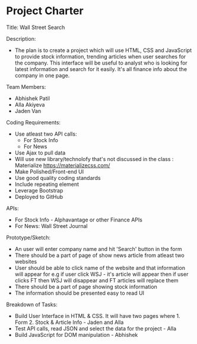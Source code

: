 # Project Charter

Title: Wall Street Search

Description:

- The plan is to create a project which will use HTML, CSS and JavaScript to provide stock information, trending articles when user searches for the company. This interface will be useful to analyst who is looking for latest information and search for it easily.  It's all finance info about the company in one page.

Team Members:
- Abhishek Patil
- Alla Akiyeva
- Jaden Van

Coding Requirements:
- Use atleast two API calls:
    - For Stock Info
    - For News
- Use Ajax to pull data
- Will use new library/technolofy that's not discussed in the class : Materialize https://materializecss.com/
- Make Polished/Front-end UI
- Use good quality coding standards
- Include repeating element
- Leverage Bootstrap
- Deployed to GitHub

APIs:
- For Stock Info - Alphavantage or other Finance APIs
- For News: Wall Street Journal

Prototype/Sketch:
- An user will enter company name and hit 'Search' button in the form
- There should be a part of page of show news article from atleast two websites
 - User should be able to click name of the website and that information will appear for e.g if user click WSJ - it's article will appear then if user clicks FT then WSJ will disappear and FT articles will replace them
- There should be a part of page showing stock information
- The information should be presented easy to read UI

Breakdown of Tasks:
- Build User Interface in HTML & CSS. It will have two pages where 1. Form 2. Stock & Article Info - Jaden and Alla
- Test API calls, read JSON and select the data for the project - Alla
- Build JavaScript for DOM manipulation - Abhishek
